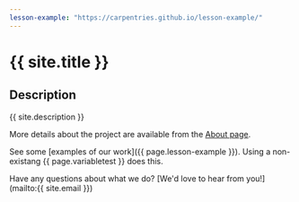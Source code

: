 ```yaml
---
lesson-example: "https://carpentries.github.io/lesson-example/"
---
```


# {{ site.title }}

## Description
{{ site.description }}

More details about the project are available from the [About page](about).

See some [examples of our work]({{ page.lesson-example }}).
Using a non-existang {{ page.variabletest }} does this.

Have any questions about what we do? [We'd love to hear from you!](mailto:{{ site.email }})
